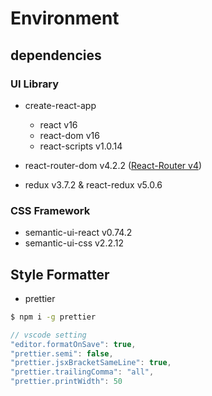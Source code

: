 # Environment

## dependencies

### UI Library

* create-react-app
  * react v16
  * react-dom v16
  * react-scripts v1.0.14

* react-router-dom v4.2.2 ([React-Router v4](https://reacttraining.com/react-router/web/guides/philosophy))
* redux v3.7.2 & react-redux v5.0.6

### CSS Framework

* semantic-ui-react v0.74.2
* semantic-ui-css v2.2.12

## Style Formatter

* prettier

```bash
$ npm i -g prettier
```

```js
// vscode setting
"editor.formatOnSave": true,
"prettier.semi": false,
"prettier.jsxBracketSameLine": true,
"prettier.trailingComma": "all",
"prettier.printWidth": 50
```
